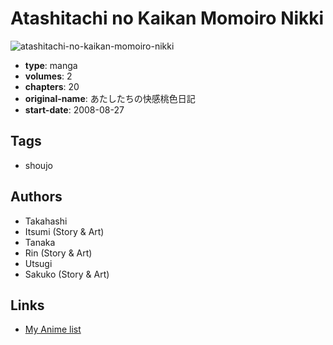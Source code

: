 # Atashitachi no Kaikan Momoiro Nikki

![atashitachi-no-kaikan-momoiro-nikki](https://cdn.myanimelist.net/images/manga/2/152277.jpg)

-   **type**: manga
-   **volumes**: 2
-   **chapters**: 20
-   **original-name**: あたしたちの快感桃色日記
-   **start-date**: 2008-08-27

## Tags

-   shoujo

## Authors

-   Takahashi
-   Itsumi (Story & Art)
-   Tanaka
-   Rin (Story & Art)
-   Utsugi
-   Sakuko (Story & Art)

## Links

-   [My Anime list](https://myanimelist.net/manga/87553/Atashitachi_no_Kaikan_Momoiro_Nikki)
